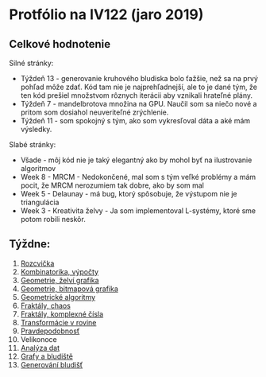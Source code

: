 # Protfólio na IV122 (jaro 2019)
## Celkové hodnotenie

Silné stránky:
* Týždeň 13 - generovanie kruhového bludiska bolo ťažšie, než sa na prvý pohľad môže zdať.
Kód tam nie je najprehľadnejší, ale to je dané tým, že ten kód prešiel množstvom rôznych iterácii aby vznikali hrateľné plány.
* Týždeň 7 - mandelbrotova množina na GPU. Naučil som sa niečo nové a pritom som dosiahol neuveriteľné zrýchlenie.
* Týždeň 11 - som spokojný s tým, ako som vykresľoval dáta a aké mám výsledky. 

Slabé stránky:
* Všade - môj kód nie je taký elegantný ako by mohol byť na ilustrovanie algoritmov
* Week 8 - MRCM - Nedokončené, mal som s tým veľké problémy a mám pocit, 
že MRCM nerozumiem tak dobre, ako by som mal 
* Week 5 - Delaunay - má bug, ktorý spôsobuje, že výstupom nie je triangulácia
* Week 3 - Kreativita želvy - Ja som implementoval L-systémy, ktoré sme potom robili neskôr.

## Týždne:
1. [Rozcvička](portfolio/w1.md)
2. [Kombinatorika, výpočty](portfolio/w2.md)
3. [Geometrie, želví grafika](portfolio/w3.md)
4. [Geometrie, bitmapová grafika](portfolio/w4.md)
5. [Geometrické algoritmy](portfolio/w5.md)
6. [Fraktály, chaos](portfolio/w6.md)
7. [Fraktály, komplexné čísla](portfolio/w7.md)
8. [Transformácie v rovine](portfolio/w8.md)
9. [Pravdepodobnosť](portfolio/w9.md)
10. Velikonoce
11. [Analýza dat](portfolio/w11.md)
12. [Grafy a bludiště](portfolio/w12.md)
13. [Generování bludišť](portfolio/w13.md)
